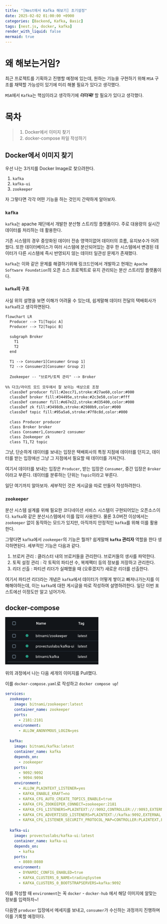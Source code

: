 ```yaml
---
title: "[Nest에서 Kafka 해보기] 초기설정"
date: 2025-02-02 01:00:00 +0900
categories: [Backend, Kafka, Basic]
tags: [nest.js, docker, kafka]
render_with_liquid: false
mermaid: true
---
```


# 왜 해보는거임?

최근 프로젝트를 기획하고 진행할 예정에 있는데, 원하는 기능을 구현하기 위해 `MSA` 구조를 채택할 가능성이 있기에 미리 해볼 필요가 있다고 생각했다.

`MSA`에서 `Kafka`는 핵심이라고 생각하기에 ***더더욱!*** 할 필요가 있다고 생각했다.

# 목차

> 1. Docker에서 이미지 찾기
> 2. docker-compose 파일 작성하기

## Docker에서 이미지 찾기

우선 나는 3가지를 Docker Image로 찾으려한다.

1. `kafka`
2. `kafka-ui`
3. `zookeeper`

자 그렇다면 각각 어떤 기능을 하는 것인지 간략하게 알아보자.

### `kafka`

`kafka`는 apache 재단에서 개발한 분산형 스트리밍 플랫폼이다. 주로 대용량의 실시간 데이터를 처리하는 데 활용한다.

기존 시스템의 경우 중앙화된 데이터 전송 영역이없어 데이터의 흐름, 유지보수가 어려웠다. 또한 데이터베이스가 여러 시스템에 분산되어있는 경우 한 시스템에서 변경된 데이터가 다른 시스템에 즉시 반영되지 않는 데이터 일관성 문제가 존재했다.

`kafka`는 이와 같은 문제를 해결하기위해 링크드인에서 개발하고 현재는 `Apache Software Foundation`의 오픈 소스 프로젝트로 유지 관리되는 분산 스트리밍 플랫폼이다.

#### `kafka`의 구조

사실 위의 설명을 보면 이해가 어려울 수 있는데, 쉽게말해 데이터 전달의 택배회사가 `kafka`라고 생각하면된다.

```mermaid
flowchart LR
  Producer --> T1[Topic A]
  Producer --> T2[Topic B]

  subgraph Broker
    T1
    T2
  end

  T1 --> Consumer1[Consumer Group 1]
  T2 --> Consumer2[Consumer Group 2]

  Zookeeper -- "브로커/토픽 관리" --> Broker

%% 다크/라이트 모드 모두에서 잘 보이는 색상으로 조정
  classDef producer fill:#2ecc71,stroke:#27ae60,color:#000
  classDef broker fill:#34495e,stroke:#2c3e50,color:#fff
  classDef consumer fill:#e67e22,stroke:#d35400,color:#000
  classDef zk fill:#3498db,stroke:#2980b9,color:#000
  classDef topic fill:#95a5a6,stroke:#7f8c8d,color:#000

  class Producer producer
  class Broker broker
  class Consumer1,Consumer2 consumer
  class Zookeeper zk
  class T1,T2 topic
```

그냥, 단순하게 데이터를 보내는 입장은 택배회사의 특정 지점에 데이터를 던지고, 데이터를 받는 입장에선 그냥 그 지점에서 필요할 때 데이터를 가져간다.

여기서 데이터를 보내는 입장은 `Producer`, 받는 입장은 `Consumer`, 중간 입장은 `Broker`이라고 부른다. 데이터를 분류하는 단위는 `Topic`이라고 부른다.

일단 여기까지 알아보자. 세부적인 것은 게시글을 따로 만들어 작성하려한다.

### `zookeeper`

분산 시스템 설계를 위해 필요한 코디네이션 서비스 시스템이 구현되어있는 오픈소스이다.
`kafka`와 같은 분산시스템에서 이를 많이 사용한다. 물론 3.0버전 이상에서는 `zookeeper` 없이 동작하는 모드가 있지만, 아직까지 안정적인 `kafka`를 위해 이를 활용한다.

그렇다면 `kafka`에서 `zookeeper`의 기능은 뭘까? 쉽게말해 **`kafka` 관리자** 역할을 한다 생각하면된다. 세부적인 기능은 다음과 같다.

1. 브로커 관리 : 클러스터 내의 브로커들을 관리한다. 브로커들의 생사를 파악한다.
2. 토픽 설정 관리 : 각 토픽의 파티션 수, 복제팩터 등의 정보를 저장하고 관리한다.
3. 리더 선출 : 파티션 리더가 실패했을 때 (오류겠지?) 새로운 리더를 선출한다.

여기서 파티션 리더라는 개념은 `kafka`에서 데이터가 어떻게 쌓이고 빠져나가는지를 이해해야하는데, 이는 `kafka`에 대한 게시글을 따로 작성하여 설명하려한다. 일단 이번 포스트에선 이정도만 알고 넘어가자.

## docker-compose

<img src="/assets/img/kafka/250202/kafka-docker-image.png" alt="kafka" width="300">

위의 과정에서 나는 다음 세개의 이미지를 Pull했다.

이를 `docker-compose.yaml`로 작성하고 `docker compose up`!

```yaml
services:
  zookeeper:
    image: bitnami/zookeeper:latest
    container_name: zookeeper
    ports:
      - 2181:2181
    environment:
      - ALLOW_ANONYMOUS_LOGIN=yes

  kafka:
    image: bitnami/kafka:latest
    container_name: kafka
    depends_on:
      - zookeeper
    ports:
      - 9092:9092
      - 9094:9094
    environment:
      - ALLOW_PLAINTEXT_LISTENER=yes
      - KAFKA_ENABLE_KRAFT=no
      - KAFKA_CFG_AUTO_CREATE_TOPICS_ENABLE=true
      - KAFKA_CFG_ZOOKEEPER_CONNECT=zookeeper:2181
      - KAFKA_CFG_LISTENERS=PLAINTEXT://:9092,CONTROLLER://:9093,EXTERNAL://:9094
      - KAFKA_CFG_ADVERTISED_LISTENERS=PLAINTEXT://kafka:9092,EXTERNAL://localhost:9094
      - KAFKA_CFG_LISTENER_SECURITY_PROTOCOL_MAP=CONTROLLER:PLAINTEXT,EXTERNAL:PLAINTEXT,PLAINTEXT:PLAINTEXT

  kafka-ui:
    image: provectuslabs/kafka-ui:latest
    container_name: kafka-ui
    depends_on:
      - kafka
    ports:
      - 8080:8080
    environment:
      - DYNAMIC_CONFIG_ENABLED=true
      - KAFKA_CLUSTERS_0_NAME=tradingSystem
      - KAFKA_CLUSTERS_0_BOOTSTRAPSERVERS=kafka:9092
```

이를 작성할 때 `environment`는 꼭 `docker` - `docker-hub` 에서 해당 이미지에 알맞는 정보를 입력하자~!

다음엔 `producer` 입장에서 메세지를 보내고, `consumer`가 수신하는 과정까지 진행하며 이를 기록할 예정이다.
